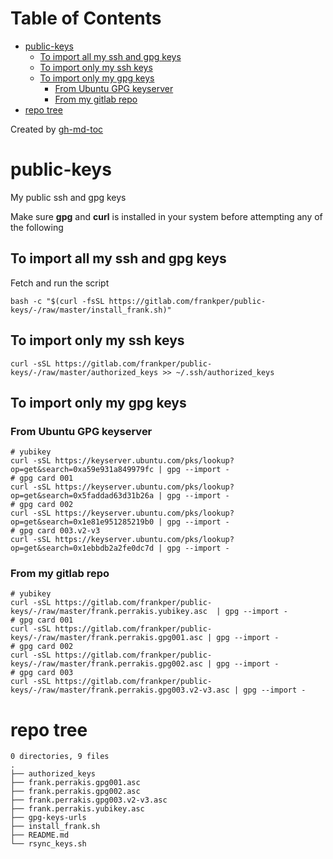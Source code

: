 Table of Contents
=================

   * [public-keys](#public-keys)
      * [To import all my ssh and gpg keys](#to-import-all-my-ssh-and-gpg-keys)
      * [To import only my ssh keys](#to-import-only-my-ssh-keys)
      * [To import only my gpg keys](#to-import-only-my-gpg-keys)
         * [From Ubuntu GPG keyserver](#from-ubuntu-gpg-keyserver)
         * [From my gitlab repo](#from-my-gitlab-repo)
   * [repo tree](#repo-tree)

Created by [gh-md-toc](https://github.com/ekalinin/github-markdown-toc)
# public-keys
My public ssh and gpg keys 

Make sure **gpg** and **curl** is installed in your system before attempting any of the following 

## To import all my ssh and gpg keys
Fetch and run the script 
```shell
bash -c "$(curl -fsSL https://gitlab.com/frankper/public-keys/-/raw/master/install_frank.sh)"
```
## To import only my ssh keys
```shell
curl -sSL https://gitlab.com/frankper/public-keys/-/raw/master/authorized_keys >> ~/.ssh/authorized_keys
```
## To import only my gpg keys
### From Ubuntu GPG keyserver
```shell
# yubikey
curl -sSL https://keyserver.ubuntu.com/pks/lookup?op=get&search=0xa59e931a849979fc | gpg --import -
# gpg card 001 
curl -sSL https://keyserver.ubuntu.com/pks/lookup?op=get&search=0x5faddad63d31b26a | gpg --import -
# gpg card 002
curl -sSL https://keyserver.ubuntu.com/pks/lookup?op=get&search=0x1e81e951285219b0 | gpg --import -
# gpg card 003.v2-v3
curl -sSL https://keyserver.ubuntu.com/pks/lookup?op=get&search=0x1ebbdb2a2fe0dc7d | gpg --import -
```
### From my gitlab repo
```shell
# yubikey 
curl -sSL https://gitlab.com/frankper/public-keys/-/raw/master/frank.perrakis.yubikey.asc  | gpg --import -
# gpg card 001 
curl -sSL https://gitlab.com/frankper/public-keys/-/raw/master/frank.perrakis.gpg001.asc | gpg --import -
# gpg card 002 
curl -sSL https://gitlab.com/frankper/public-keys/-/raw/master/frank.perrakis.gpg002.asc | gpg --import -
# gpg card 003 
curl -sSL https://gitlab.com/frankper/public-keys/-/raw/master/frank.perrakis.gpg003.v2-v3.asc | gpg --import -
```
# repo tree
```shell
0 directories, 9 files
.
├── authorized_keys
├── frank.perrakis.gpg001.asc
├── frank.perrakis.gpg002.asc
├── frank.perrakis.gpg003.v2-v3.asc
├── frank.perrakis.yubikey.asc
├── gpg-keys-urls
├── install_frank.sh
├── README.md
└── rsync_keys.sh
```